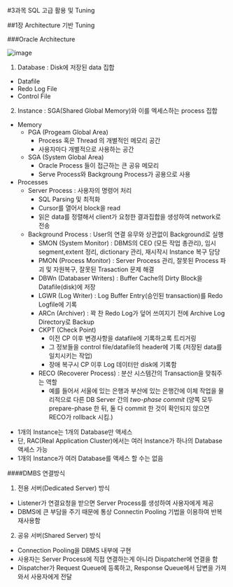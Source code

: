 #3과목 SQL 고급 활용 및 Tuning

##1장 Architecture 기반 Tuning

###Oracle Architecture

![image](https://github.com/DevStarSJ/Study/blob/master/Blog/Oracle/sqlp/image/03.01.architecture.01.png?raw=true)

1. Database : Disk에 저장된 data 집합
  - Datafile
  - Redo Log File
  - Control File
2. Instance : SGA(Shared Global Memory)와 이를 엑세스하는 process 집합
  - Memory
    - PGA (Progeam Global Area)
      - Process 혹은 Thread 의 개별적인 메모리 공간
      - 사용자마다 개별적으로 사용하는 공간
    - SGA (System Global Area)
      - Oracle Process 들이 접근하는 큰 공유 메모리
      - Serve Process와 Backgroung Process가 공용으로 사용
  - Processes
    - Server Process : 사용자의 명령어 처리
      - SQL Parsing 및 최적화
      - Cursor를 열어서 block을 read
      - 읽은 data를 정렬해서 client가 요청한 결과집합을 생성하여 network로 전송
    - Background Process : User의 연결 유무와 상관없이 Background로 실행
      - SMON (System Monitor) : DBMS의 CEO (모든 작업 총관리), 임시 segment,extent 정리, dictionary 관리, 재시작시 Instance 복구 담당
      - PMON (Process Monitor) : Server Process 관리, 잘못된 Process 파괴 및 자원복구, 잘못된 Trasaction 문제 해결
      - DBWn (Databaser Writers) : Buffer Cache의 Dirty Block을 Datafile(disk)에 저장
      - LGWR (Log Writer) : Log Buffer Entry(승인된 transaction)를 Redo Logfile에 기록
      - ARCn (Archiver) : 꽉 찬 Redo Log가 덮어 쓰여지기 전에 Archive Log Directory로 Backup
      - CKPT (Check Point)
        - 이전 CP 이후 변경사항을 datafile에 기록하고록 트리거링
        - 그 정보들을 control file/datafile의 header에 기록 (저장된 data를 일치시키는 작업)
        - 장애 복구시 CP 이후 Log 데이터만 disk에 기록함
      - RECO (Recoverer Process) : 분산 시스템간의 Transaction을 맞춰주는 역할
        - 예를 들어서 서울에 있는 은행과 부산에 있는 은행간에 이체 작업을 물리적으로 다른 DB Server 간의 *two-phase commit*
        (양쪽 모두 prepare-phase 한 뒤, 둘 다 commit 한 것이 확인되지 않으면 RECO가 rollback 시킴.)

* 1개의 Instance는 1개의 Database만 액세스
* 단, RAC(Real Application Cluster)에서는 여러 Instance가 하나의 Database 액세스 가능
* 1개의 Instance가 여러 Database를 액세스 할 수는 없음

####DMBS 연결방식

1. 전용 서버(Dedicated Server) 방식
  - Listener가 연결요청을 받으면 Server Process를 생성하여 사용자에게 제공
  - DBMS에 큰 부담을 주기 때문에 통상 Connectin Pooling 기법을 이용하여 반복 재사용함
2. 공유 서버(Shared Server) 방식
  - Connection Pooling을 DBMS 내부에 구현
  - 사용자는 Server Process에 직접 연결하는게 아니라 Dispatcher에 연결을 함
  - Dispatcher가 Request Queue에 등록하고, Response Queue에서 답변을 가져와서 사용자에게 전달
